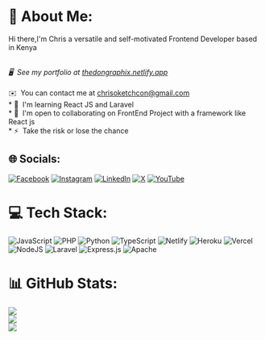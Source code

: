 # 💫 About Me:
 Hi there,I'm Chris a versatile and self-motivated Frontend Developer based in Kenya
 
 *<br>🖥️  See my portfolio at [thedongraphix.netlify.app ](http://thedongraphix.netlify.app )<br> <br>* ✉️  You can contact me at [chrisoketchcon@gmail.com](mailto:chrisoketchcon@gmail.com)<br>* 🧠  I'm learning React JS and Laravel<br>* 🤝  I'm open to collaborating on FrontEnd Project with a framework like React js<br>* ⚡  Take the risk or lose the chance


## 🌐 Socials:
[![Facebook](https://img.shields.io/badge/Facebook-%231877F2.svg?logo=Facebook&logoColor=white)](https://facebook.com/https://www.facebook.com/christopher.nyojwang) [![Instagram](https://img.shields.io/badge/Instagram-%23E4405F.svg?logo=Instagram&logoColor=white)](https://instagram.com/_itschrisoketch) [![LinkedIn](https://img.shields.io/badge/LinkedIn-%230077B5.svg?logo=linkedin&logoColor=white)](https://linkedin.com/in/www.linkedin.com/in/chris-oketch-a2a1392a5) [![X](https://img.shields.io/badge/X-black.svg?logo=X&logoColor=white)](https://x.com/_ChrisOketch) [![YouTube](https://img.shields.io/badge/YouTube-%23FF0000.svg?logo=YouTube&logoColor=white)](https://youtube.com/@Chris_Oketch) 

# 💻 Tech Stack:
![JavaScript](https://img.shields.io/badge/javascript-%23323330.svg?style=for-the-badge&logo=javascript&logoColor=%23F7DF1E) ![PHP](https://img.shields.io/badge/php-%23777BB4.svg?style=for-the-badge&logo=php&logoColor=white) ![Python](https://img.shields.io/badge/python-3670A0?style=for-the-badge&logo=python&logoColor=ffdd54) ![TypeScript](https://img.shields.io/badge/typescript-%23007ACC.svg?style=for-the-badge&logo=typescript&logoColor=white) ![Netlify](https://img.shields.io/badge/netlify-%23000000.svg?style=for-the-badge&logo=netlify&logoColor=#00C7B7) ![Heroku](https://img.shields.io/badge/heroku-%23430098.svg?style=for-the-badge&logo=heroku&logoColor=white) ![Vercel](https://img.shields.io/badge/vercel-%23000000.svg?style=for-the-badge&logo=vercel&logoColor=white) ![NodeJS](https://img.shields.io/badge/node.js-6DA55F?style=for-the-badge&logo=node.js&logoColor=white) ![Laravel](https://img.shields.io/badge/laravel-%23FF2D20.svg?style=for-the-badge&logo=laravel&logoColor=white) ![Express.js](https://img.shields.io/badge/express.js-%23404d59.svg?style=for-the-badge&logo=express&logoColor=%2361DAFB) ![Apache](https://img.shields.io/badge/apache-%23D42029.svg?style=for-the-badge&logo=apache&logoColor=white)
# 📊 GitHub Stats:
![](https://github-readme-stats.vercel.app/api?username=Thedongraphix&theme=dark&hide_border=false&include_all_commits=true&count_private=true)<br/>
![](https://github-readme-streak-stats.herokuapp.com/?user=Thedongraphix&theme=dark&hide_border=false)<br/>
![](https://github-readme-stats.vercel.app/api/top-langs/?username=Thedongraphix&theme=dark&hide_border=false&include_all_commits=true&count_private=true&layout=compact)

<!-- Proudly created with GPRM ( https://gprm.itsvg.in ) -->
